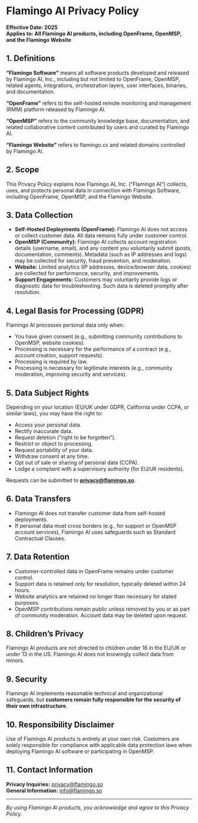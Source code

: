 # Flamingo AI Privacy Policy

**Effective Date: 2025**  
**Applies to: All Flamingo AI products, including OpenFrame, OpenMSP, and the Flamingo Website**


## 1. Definitions

**“Flamingo Software”** means all software products developed and released by Flamingo AI, Inc., including but not limited to OpenFrame, OpenMSP, related agents, integrations, orchestration layers, user interfaces, binaries, and documentation.  

**“OpenFrame”** refers to the self-hosted remote monitoring and management (RMM) platform released by Flamingo AI.  

**“OpenMSP”** refers to the community knowledge base, documentation, and related collaborative content contributed by users and curated by Flamingo AI.  

**“Flamingo Website”** refers to flamingo.cx and related domains controlled by Flamingo AI.  



## 2. Scope

This Privacy Policy explains how Flamingo AI, Inc. (“Flamingo AI”) collects, uses, and protects personal data in connection with Flamingo Software, including OpenFrame, OpenMSP, and the Flamingo Website.  



## 3. Data Collection

- **Self-Hosted Deployments (OpenFrame):** Flamingo AI does not access or collect customer data. All data remains fully under customer control.  
- **OpenMSP (Community):** Flamingo AI collects account registration details (username, email), and any content you voluntarily submit (posts, documentation, comments). Metadata (such as IP addresses and logs) may be collected for security, fraud prevention, and moderation.  
- **Website:** Limited analytics (IP addresses, device/browser data, cookies) are collected for performance, security, and improvements.  
- **Support Engagements:** Customers may voluntarily provide logs or diagnostic data for troubleshooting. Such data is deleted promptly after resolution.  



## 4. Legal Basis for Processing (GDPR)

Flamingo AI processes personal data only when:  
- You have given consent (e.g., submitting community contributions to OpenMSP, website cookies).  
- Processing is necessary for the performance of a contract (e.g., account creation, support requests).  
- Processing is required by law.  
- Processing is necessary for legitimate interests (e.g., community moderation, improving security and services).  



## 5. Data Subject Rights

Depending on your location (EU/UK under GDPR, California under CCPA, or similar laws), you may have the right to:  
- Access your personal data.  
- Rectify inaccurate data.  
- Request deletion (“right to be forgotten”).  
- Restrict or object to processing.  
- Request portability of your data.  
- Withdraw consent at any time.  
- Opt out of sale or sharing of personal data (CCPA).  
- Lodge a complaint with a supervisory authority (for EU/UK residents).  

Requests can be submitted to **privacy@flamingo.so**.  



## 6. Data Transfers

- Flamingo AI does not transfer customer data from self-hosted deployments.  
- If personal data must cross borders (e.g., for support or OpenMSP account services), Flamingo AI uses safeguards such as Standard Contractual Clauses.  



## 7. Data Retention

- Customer-controlled data in OpenFrame remains under customer control.  
- Support data is retained only for resolution, typically deleted within 24 hours.  
- Website analytics are retained no longer than necessary for stated purposes.  
- OpenMSP contributions remain public unless removed by you or as part of community moderation. Account data may be deleted upon request.  



## 8. Children’s Privacy

Flamingo AI products are not directed to children under 16 in the EU/UK or under 13 in the US. Flamingo AI does not knowingly collect data from minors.  



## 9. Security

Flamingo AI implements reasonable technical and organizational safeguards, but **customers remain fully responsible for the security of their own infrastructure**.  



## 10. Responsibility Disclaimer

Use of Flamingo AI products is entirely at your own risk. Customers are solely responsible for compliance with applicable data protection laws when deploying Flamingo AI software or participating in OpenMSP.  



## 11. Contact Information

**Privacy Inquiries:** privacy@flamingo.so  
**General Information:** info@flamingo.so  

---

*By using Flamingo AI products, you acknowledge and agree to this Privacy Policy.*  
